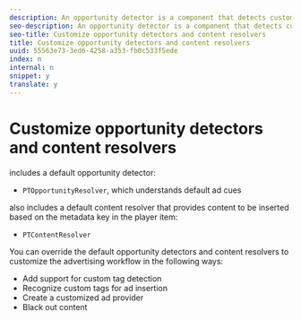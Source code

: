 ```yaml
---
description: An opportunity detector is a component that detects custom tags in a stream and identifies placement opportunities. These opportunities are sent to the content resolver, which customizes the content/ad insertion workflow based on the placement opportunity properties and metadata.
seo-description: An opportunity detector is a component that detects custom tags in a stream and identifies placement opportunities. These opportunities are sent to the content resolver, which customizes the content/ad insertion workflow based on the placement opportunity properties and metadata.
seo-title: Customize opportunity detectors and content resolvers
title: Customize opportunity detectors and content resolvers
uuid: 55563e73-3ed6-4258-a353-fb0c533f5ede
index: n
internal: n
snippet: y
translate: y
---
```


# Customize opportunity detectors and content resolvers

 <!-- PH element: phrases/primetime-sdk-name --> includes a default opportunity detector:
* `PTOpportunityResolver`, which understands default ad cues

<!-- PH element: phrases/primetime-sdk-name --> also includes a default content resolver that provides content to be inserted based on the metadata key in the player item:
* `PTContentResolver`

You can override the default opportunity detectors and content resolvers to customize the advertising workflow in the following ways: 
* Add support for custom tag detection
* Recognize custom tags for ad insertion
* Create a customized ad provider
* Black out content

